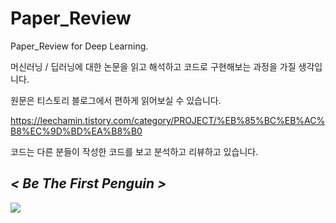 # Paper_Review
Paper_Review for Deep Learning.

머신러닝 / 딥러닝에 대한 논문을 읽고 해석하고 코드로 구현해보는 과정을 가질 생각입니다.

원문은 티스토리 블로그에서 편하게 읽어보실 수 있습니다. 

https://leechamin.tistory.com/category/PROJECT/%EB%85%BC%EB%AC%B8%EC%9D%BD%EA%B8%B0

코드는 다른 분들이 작성한 코드를 보고 분석하고 리뷰하고 있습니다.

## *< Be The First Penguin >*

![](https://tistory1.daumcdn.net/tistory/3013744/attach/c30b7f6cbbc54bd9b74f8bcec0d2300d)

